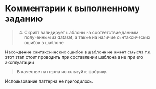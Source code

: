 # Комментарии к выполненному заданию 


> 4. Скрипт валидирует шаблоны на соответствие данным полученным из dataset, а также на наличие синтаксических ошибок в шаблоне

Нахождение синтаксических ошибок в шаблоне не имеет смысла т.к. этот этап стоит проводить при составлении шаблона а не при его эксплуатации

> В качестве паттерна используйте фабрику.
> 
Использование паттерна не пригодилось.
